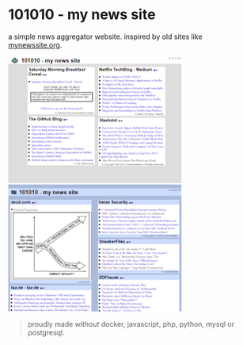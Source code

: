 # 101010 - my news site

a simple news aggregator website. inspired by old sites like [mynewssite.org](https://web.archive.org/web/*/mynewssite.org).

![flat reader](./assets/img/flat-reader.png)
![blue 101010](./assets/img/blue-101010.png)

> proudly made *without* docker, javascript, php, python, mysql or postgresql.
